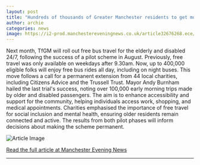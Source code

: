 ```yaml
---
layout: post
title: "Hundreds of thousands of Greater Manchester residents to get month of free bus travel"
author: archie
categories: news
image: https://i2-prod.manchestereveningnews.co.uk/article32676268.ece/ALTERNATES/s1200/0_Bee-Network-Strikes.jpg
---
```

Next month, TfGM will roll out free bus travel for the elderly and disabled 24/7, following the success of a pilot scheme in August. Previously, free travel was only available on weekdays after 9.30am. Now, up to 400,000 eligible folks will enjoy free bus rides all day, including on night buses. This move follows a call for a permanent extension from 44 local charities, including Citizens Advice and the Trussell Trust. Mayor Andy Burnham hailed the last trial's success, noting over 100,000 early morning trips made by older and disabled passengers. The aim is to enhance accessibility and support for the community, helping individuals access work, shopping, and medical appointments. Charities emphasised the importance of free travel for social inclusion and mental health, ensuring older residents remain connected and active. The results from both pilot phases will inform decisions about making the scheme permanent.

![Article Image](https://i2-prod.manchestereveningnews.co.uk/article32676268.ece/ALTERNATES/s1200/0_Bee-Network-Strikes.jpg)

[Read the full article at Manchester Evening News](https://www.manchestereveningnews.co.uk/news/greater-manchester-news/hundreds-thousands-greater-manchester-residents-32676242)

---
